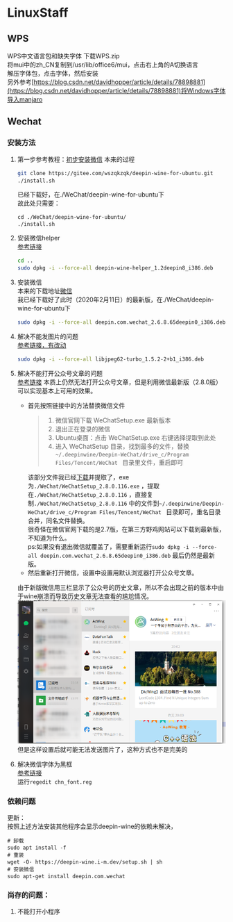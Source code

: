 # LinuxStaff
## WPS
WPS中文语言包和缺失字体
下载WPS.zip  
将mui中的zh_CN复制到/usr/lib/office6/mui，点击右上角的A切换语言  
解压字体包，点击字体，然后安装  
另外参考[https://blog.csdn.net/davidhopper/article/details/78898881](https://blog.csdn.net/davidhopper/article/details/78898881)将Windows字体导入manjaro  
## Wechat
### 安装方法
1. 第一步参考教程：[初步安装微信](https://blog.csdn.net/sinat_27672523/article/details/102507714)
    本来的过程  
    ```bash
    git clone https://gitee.com/wszqkzqk/deepin-wine-for-ubuntu.git
    ./install.sh
    ```
    已经下载好，在./WeChat/deepin-wine-for-ubuntu下  
    故此处只需要：  
    ```
    cd ./WeChat/deepin-wine-for-ubuntu/
    ./install.sh
    ```
2. 安装微信helper  
    [参考链接](https://github.com/wszqkzqk/deepin-wine-ubuntu/issues/180)  
    ```bash
    cd ..
    sudo dpkg -i --force-all deepin-wine-helper_1.2deepin8_i386.deb
    ```
3. 安装微信  
    本来的下载地址[微信](https://mirrors.aliyun.com/deepin/pool/non-free/d/deepin-wine-helper/)  
    我已经下载好了此时（2020年2月11日）的最新版，在./WeChat/deepin-wine-for-ubuntu下  
    ```bash
    sudo dpkg -i --force-all deepin.com.wechat_2.6.8.65deepin0_i386.deb
    ```
4. 解决不能发图片的问题  
    [参考链接，有改动](https://github.com/wszqkzqk/deepin-wine-ubuntu/issues/32)  
    ```bash
    sudo dpkg -i --force-all libjpeg62-turbo_1.5.2-2+b1_i386.deb
    ```
5. 解决不能打开公众号文章的问题  
    [参考链接](https://github.com/wszqkzqk/deepin-wine-ubuntu/issues/197)
    本质上仍然无法打开公众号文章，但是利用微信最新版（2.8.0版）可以实现基本上可用的效果。
    - 首先按照链接中的方法替换微信文件
        > 1. 微信官网下载 WeChatSetup.exe 最新版本
        > 2. 退出正在登录的微信
        > 3. Ubuntu桌面：点击 WeChatSetup.exe 右键选择提取到此处
        > 4. 进入 WeChatSetup 目录，找到最多的文件，替换 `~/.deepinwine/Deepin-WeChat/drive_c/Program Files/Tencent/WeChat ` 目录里文件，重启即可
        > 
        该部分文件我已经[下载](https://pc.qq.com/detail/8/detail_11488.html)并提取了，exe为`./WeChat/WeChatSetup_2.8.0.116.exe` ，提取在`./WeChat/WeChatSetup_2.8.0.116` ，直接复制`./WeChat/WeChatSetup_2.8.0.116` 中的文件到`~/.deepinwine/Deepin-WeChat/drive_c/Program Files/Tencent/WeChat ` 目录即可，重名目录合并，同名文件替换。  
        很奇怪在微信官网下载的是2.7版，在第三方野鸡网站可以下载到最新版，不知道为什么。  
        ps:如果没有退出微信就覆盖了，需要重新运行`sudo dpkg -i --force-all deepin.com.wechat_2.6.8.65deepin0_i386.deb` 最后仍然是最新版。  
    - 然后重新打开微信，设置中设置用默认浏览器打开公众号文章。  

    由于新版微信用三栏显示了公众号的历史文章，所以不会出现之前的版本中由于wine崩溃而导致历史文章无法查看的尴尬情况。  
    ![公众号](_v_images/20200211222809764_2071566260.png)
    但是这样设置后就可能无法发送图片了，这种方式也不是完美的
    
  6. 解决微信字体为黑框  
  [参考链接](https://blog.csdn.net/gzj2013/article/details/85236433)  
  运行`regedit chn_font.reg `  
### 依赖问题
更新：  
按照上述方法安装其他程序会显示deepin-wine的依赖未解决，
```
# 卸载
sudo apt install -f
# 重装
wget -O- https://deepin-wine.i-m.dev/setup.sh | sh
# 安装微信
sudo apt-get install deepin.com.wechat
```
### 尚存的问题：  
1. 不能打开小程序
